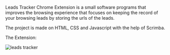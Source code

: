 Leads Tracker Chrome Extension is a small software programs that improves the browsing experience that focuses on keeping the record of your browsing leads by storing the urls of the leads.

The project is made on HTML, CSS and Javascript with the help of Scrimba.

The Extension:

![leads tracker](https://user-images.githubusercontent.com/71933835/175822318-aea1039f-53e6-4a18-976e-dbe70751cac6.png)
